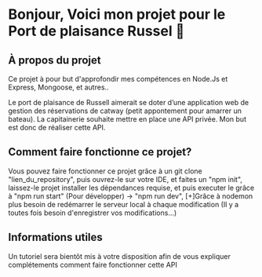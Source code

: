 # Bonjour, Voici mon projet pour le Port de plaisance Russel 👋

## À propos du projet
Ce projet à pour but d'approfondir mes compétences en Node.Js et Express, Mongoose, et autres..

Le port de plaisance de Russell aimerait se doter d’une application web de gestion des
réservations de catway (petit appontement pour amarrer un bateau). 
La capitainerie souhaite mettre en place une API privée.
Mon but est donc de réaliser cette API.


## Comment faire fonctionne ce projet? 

Vous pouvez faire fonctionner ce projet grâce à un git clone "lien_du_repository", puis ouvrez-le sur votre IDE, et faites un "npm init", laissez-le projet installer les dépendances requise, et puis executer le grâce à "npm run start" (Pour développer) -> "npm run dev", 
[+]Grâce à nodemon plus besoin de redémarrer le serveur local à chaque modification 
(Il y a toutes fois besoin d'enregistrer vos modifications...)

## Informations utiles 
Un tutoriel sera bientôt mis à votre disposition afin de vous expliquer complétements comment faire fonctionner cette API